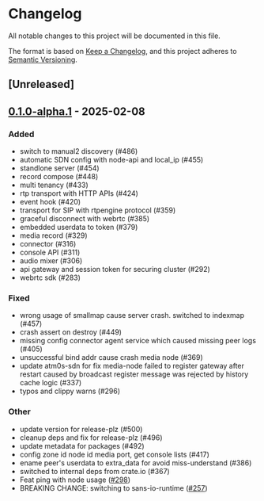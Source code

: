 # Changelog

All notable changes to this project will be documented in this file.

The format is based on [Keep a Changelog](https://keepachangelog.com/en/1.0.0/),
and this project adheres to [Semantic Versioning](https://semver.org/spec/v2.0.0.html).

## [Unreleased]

## [0.1.0-alpha.1](https://github.com/8xFF/atm0s-media-server/releases/tag/atm0s-media-server-runner-v0.1.0-alpha.1) - 2025-02-08

### Added

- switch to manual2 discovery (#486)
- automatic SDN config with node-api and local_ip (#455)
- standlone server (#454)
- record compose (#448)
- multi tenancy  (#433)
- rtp transport with HTTP APIs (#424)
- event hook (#420)
- transport for SIP with rtpengine protocol  (#359)
- graceful disconnect with webrtc (#385)
- embedded userdata to token (#379)
- media record  (#329)
- connector (#316)
- console API (#311)
- audio mixer (#306)
- api gateway and session token for securing cluster (#292)
- webrtc sdk (#283)

### Fixed

- wrong usage of smallmap cause server crash. switched to indexmap (#457)
- crash assert on destroy (#449)
- missing config connector agent service which caused missing peer logs (#405)
- unsuccessful bind addr cause crash media node (#369)
- update atm0s-sdn for fix media-node failed to register gateway after restart caused by broadcast register message was rejected by history cache logic (#337)
- typos and clippy warns (#296)

### Other

- update version for release-plz (#500)
- cleanup deps and fix for release-plz (#496)
- update metadata for packages (#492)
- config zone id node id media port, get console lists (#417)
- ename peer's userdata to extra_data for avoid miss-understand (#386)
- switched to internal deps from crate.io (#367)
- Feat ping with node usage ([#298](https://github.com/8xFF/atm0s-media-server/pull/298))
- BREAKING CHANGE: switching to sans-io-runtime ([#257](https://github.com/8xFF/atm0s-media-server/pull/257))
